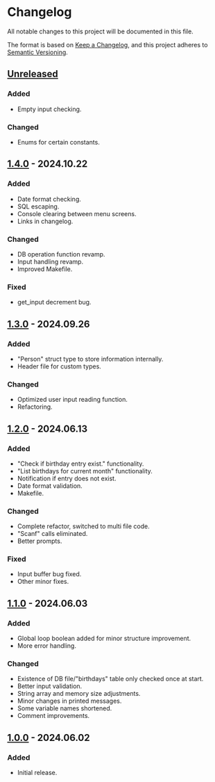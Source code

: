 # Changelog

All notable changes to this project will be documented in this file.

The format is based on [Keep a Changelog](https://keepachangelog.com/en/1.1.0/),
and this project adheres to [Semantic Versioning](https://semver.org/spec/v2.0.0.html).

## [Unreleased]

### Added

- Empty input checking.

### Changed

- Enums for certain constants.

## [1.4.0] - 2024.10.22

### Added

- Date format checking.
- SQL escaping.
- Console clearing between menu screens.
- Links in changelog.

### Changed

- DB operation function revamp.
- Input handling revamp.
- Improved Makefile.

### Fixed

- get_input decrement bug.

## [1.3.0] - 2024.09.26

### Added

- "Person" struct type to store information internally.
- Header file for custom types.

### Changed

- Optimized user input reading function.
- Refactoring.

## [1.2.0] - 2024.06.13

### Added

- "Check if birthday entry exist." functionality.
- "List birthdays for current month" functionality.
- Notification if entry does not exist.
- Date format validation.
- Makefile.

### Changed

- Complete refactor, switched to multi file code.
- "Scanf" calls eliminated.
- Better prompts.

### Fixed

- Input buffer bug fixed.
- Other minor fixes.

## [1.1.0] - 2024.06.03

### Added

- Global loop boolean added for minor structure improvement.
- More error handling.

### Changed

- Existence of DB file/"birthdays" table only checked once at start.
- Better input validation.
- String array and memory size adjustments.
- Minor changes in printed messages.
- Some variable names shortened.
- Comment improvements.

## [1.0.0] - 2024.06.02

### Added

- Initial release.

[Unreleased]: https://github.com/OperaVaria/cdb-birthday/compare/1.4.0...HEAD
[1.4.0]: https://github.com/OperaVaria/cdb-birthday/compare/1.3.0...1.4.0
[1.3.0]: https://github.com/OperaVaria/cdb-birthday/compare/1.2.0...1.3.0
[1.2.0]: https://github.com/OperaVaria/cdb-birthday/compare/1.1.0...1.2.0
[1.1.0]: https://github.com/OperaVaria/cdb-birthday/compare/1.0.0...1.1.0
[1.0.0]: https://github.com/OperaVaria/cdb-birthday/releases/tag/1.0.0
